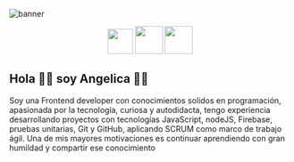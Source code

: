 ![banner](https://user-images.githubusercontent.com/70681219/211132768-cccbbae2-d8f9-469b-be19-e999c0f738ee.jpg)

<div align="center">
    <a href="https://www.linkedin.com/in/angelica-garcia-osorio/"><img src="https://cdn-icons-png.flaticon.com/512/174/174857.png" width="45px"></a>
    <a href="https://twitter.com/YessBl4ck"><img src="https://cdn-icons-png.flaticon.com/512/5988/5988117.png" width="50px"></a>
    <a href="https://twitter.com/YessBl4ck"><img src="http://3.bp.blogspot.com/-LreV4qrWx2Q/UPgmDL5WZ0I/AAAAAAAACWg/BZEpXOQVr6s/s1600/twitter-bird-light-bgs.png" width="50px"></a>
</div>

## Hola 👋👋 soy Angelica 👩‍💻

Soy una Frontend developer con conocimientos solidos en programación, apasionada por la tecnología, curiosa y autodidacta, tengo experiencia desarrollando proyectos con tecnologías JavaScript, nodeJS, Firebase, pruebas unitarias, Git y GitHub, aplicando SCRUM como marco de trabajo ágil. Una de mis mayores motivaciones es continuar aprendiendo con gran humildad y compartir ese conocimiento


